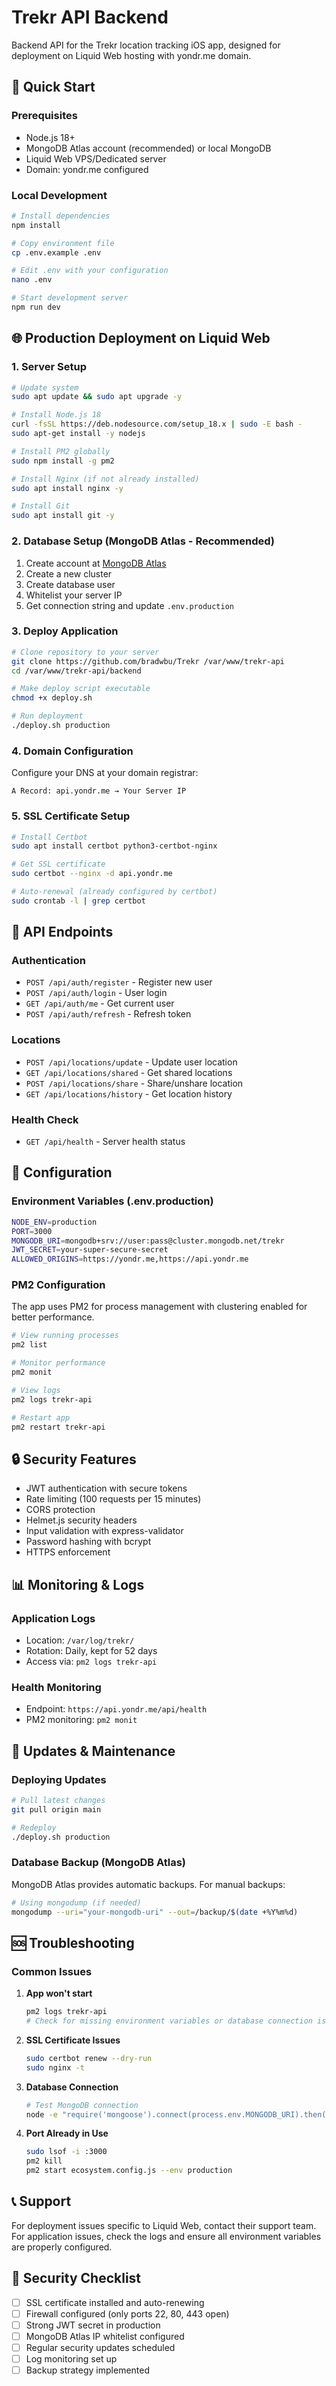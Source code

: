 # Trekr API Backend

Backend API for the Trekr location tracking iOS app, designed for deployment on Liquid Web hosting with yondr.me domain.

## 🚀 Quick Start

### Prerequisites
- Node.js 18+ 
- MongoDB Atlas account (recommended) or local MongoDB
- Liquid Web VPS/Dedicated server
- Domain: yondr.me configured

### Local Development
```bash
# Install dependencies
npm install

# Copy environment file
cp .env.example .env

# Edit .env with your configuration
nano .env

# Start development server
npm run dev
```

## 🌐 Production Deployment on Liquid Web

### 1. Server Setup
```bash
# Update system
sudo apt update && sudo apt upgrade -y

# Install Node.js 18
curl -fsSL https://deb.nodesource.com/setup_18.x | sudo -E bash -
sudo apt-get install -y nodejs

# Install PM2 globally
sudo npm install -g pm2

# Install Nginx (if not already installed)
sudo apt install nginx -y

# Install Git
sudo apt install git -y
```

### 2. Database Setup (MongoDB Atlas - Recommended)
1. Create account at [MongoDB Atlas](https://www.mongodb.com/atlas)
2. Create a new cluster
3. Create database user
4. Whitelist your server IP
5. Get connection string and update `.env.production`

### 3. Deploy Application
```bash
# Clone repository to your server
git clone https://github.com/bradwbu/Trekr /var/www/trekr-api
cd /var/www/trekr-api/backend

# Make deploy script executable
chmod +x deploy.sh

# Run deployment
./deploy.sh production
```

### 4. Domain Configuration
Configure your DNS at your domain registrar:
```
A Record: api.yondr.me → Your Server IP
```

### 5. SSL Certificate Setup
```bash
# Install Certbot
sudo apt install certbot python3-certbot-nginx

# Get SSL certificate
sudo certbot --nginx -d api.yondr.me

# Auto-renewal (already configured by certbot)
sudo crontab -l | grep certbot
```

## 📡 API Endpoints

### Authentication
- `POST /api/auth/register` - Register new user
- `POST /api/auth/login` - User login
- `GET /api/auth/me` - Get current user
- `POST /api/auth/refresh` - Refresh token

### Locations
- `POST /api/locations/update` - Update user location
- `GET /api/locations/shared` - Get shared locations
- `POST /api/locations/share` - Share/unshare location
- `GET /api/locations/history` - Get location history

### Health Check
- `GET /api/health` - Server health status

## 🔧 Configuration

### Environment Variables (.env.production)
```bash
NODE_ENV=production
PORT=3000
MONGODB_URI=mongodb+srv://user:pass@cluster.mongodb.net/trekr
JWT_SECRET=your-super-secure-secret
ALLOWED_ORIGINS=https://yondr.me,https://api.yondr.me
```

### PM2 Configuration
The app uses PM2 for process management with clustering enabled for better performance.

```bash
# View running processes
pm2 list

# Monitor performance
pm2 monit

# View logs
pm2 logs trekr-api

# Restart app
pm2 restart trekr-api
```

## 🔒 Security Features

- JWT authentication with secure tokens
- Rate limiting (100 requests per 15 minutes)
- CORS protection
- Helmet.js security headers
- Input validation with express-validator
- Password hashing with bcrypt
- HTTPS enforcement

## 📊 Monitoring & Logs

### Application Logs
- Location: `/var/log/trekr/`
- Rotation: Daily, kept for 52 days
- Access via: `pm2 logs trekr-api`

### Health Monitoring
- Endpoint: `https://api.yondr.me/api/health`
- PM2 monitoring: `pm2 monit`

## 🔄 Updates & Maintenance

### Deploying Updates
```bash
# Pull latest changes
git pull origin main

# Redeploy
./deploy.sh production
```

### Database Backup (MongoDB Atlas)
MongoDB Atlas provides automatic backups. For manual backups:
```bash
# Using mongodump (if needed)
mongodump --uri="your-mongodb-uri" --out=/backup/$(date +%Y%m%d)
```

## 🆘 Troubleshooting

### Common Issues

1. **App won't start**
   ```bash
   pm2 logs trekr-api
   # Check for missing environment variables or database connection issues
   ```

2. **SSL Certificate Issues**
   ```bash
   sudo certbot renew --dry-run
   sudo nginx -t
   ```

3. **Database Connection**
   ```bash
   # Test MongoDB connection
   node -e "require('mongoose').connect(process.env.MONGODB_URI).then(() => console.log('Connected')).catch(console.error)"
   ```

4. **Port Already in Use**
   ```bash
   sudo lsof -i :3000
   pm2 kill
   pm2 start ecosystem.config.js --env production
   ```

## 📞 Support

For deployment issues specific to Liquid Web, contact their support team. For application issues, check the logs and ensure all environment variables are properly configured.

## 🔐 Security Checklist

- [ ] SSL certificate installed and auto-renewing
- [ ] Firewall configured (only ports 22, 80, 443 open)
- [ ] Strong JWT secret in production
- [ ] MongoDB Atlas IP whitelist configured
- [ ] Regular security updates scheduled
- [ ] Log monitoring set up
- [ ] Backup strategy implemented